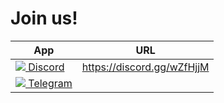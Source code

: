 # Join us!
App | URL
------------ | -------------
<a href="https://discord.com"><img src="https://www.google.com/s2/favicons?domain=https://discord.com"> Discord</a> | https://discord.gg/wZfHjjM
<a href="https://telegram.org/"><img src="https://www.google.com/s2/favicons?domain=https://telegram.org/"> Telegram</a> | 

